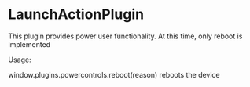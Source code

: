 LaunchActionPlugin
====================

This plugin provides power user functionality.  At this time, only reboot is implemented

Usage:

window.plugins.powercontrols.reboot(reason) reboots the device

